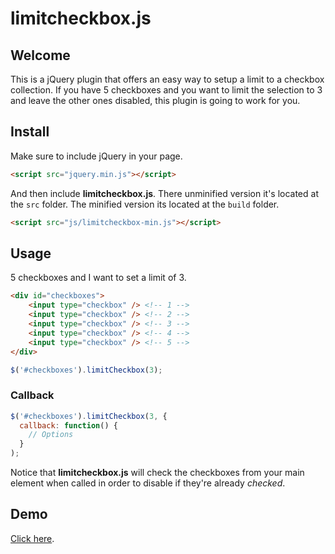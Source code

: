 limitcheckbox.js
===========

## Welcome

This is a jQuery plugin that offers an easy way to setup a limit to a checkbox collection. If you have 5 checkboxes and you want to limit the selection to 3 and leave the other ones disabled, this plugin is going to work for you.

## Install

Make sure to include jQuery in your page.

```html
<script src="jquery.min.js"></script>
```

And then include **limitcheckbox.js**. There unminified version it's located at the `src` folder. The minified version its located at the `build` folder. 

```html
<script src="js/limitcheckbox-min.js"></script>
```

## Usage

5 checkboxes and I want to set a limit of 3.

```html
<div id="checkboxes">
    <input type="checkbox" /> <!-- 1 -->
    <input type="checkbox" /> <!-- 2 -->
    <input type="checkbox" /> <!-- 3 -->
    <input type="checkbox" /> <!-- 4 -->
    <input type="checkbox" /> <!-- 5 -->
</div>
```
```javascript
$('#checkboxes').limitCheckbox(3);
```

### Callback
```javascript
$('#checkboxes').limitCheckbox(3, {
  callback: function() {
    // Options
  }
);
```

Notice that **limitcheckbox.js** will check the checkboxes from your main element when called in order to disable if they're already *checked*.

## Demo

[Click here](http://jsfiddle.net/kinduff/wBZk9/).
